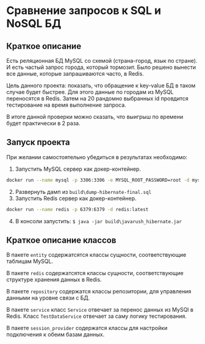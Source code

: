 Сравнение запросов к SQL и NoSQL БД
========================
Краткое описание
-------------------------
Есть реляционная БД MySQL со схемой (страна-город, язык по стране). И есть частый запрос города, который тормозит. Было решено вынести все данные, которые запрашиваются часто, в Redis.

Цель данного проекта: показать, что обращение к key-value БД в таком случае будет быстрее.
Для этого данные по городам из MySQL переносятся в Redis. Затем на 20 рандомно выбранных id провдится тестирование на время выполнение запроса.

В итоге данной проверки можно сказать, что выигрыш по времени будет практически в 2 раза.

Запуск проекта
-------------------------
При желании самостоятельно убедиться в результатах необходимо:
1. Запустить MySQL сервер как докер-контейнер.
```sh
docker run --name mysql -p 3306:3306 -e MYSQL_ROOT_PASSWORD=root -d mysql:8
```
2. Развернуть дамп из `build\dump-hibernate-final.sql`
3. Запустить Redis сервер как докер-контейнер.
```sh
docker run --name redis -p 6379:6379 -d redis:latest 
```
4. В консоли запустить: `$ java -jar build\javarush_hibernate.jar`

Краткое описание классов
-------------------------
В пакете `entity` содержатсятся классы сущности, соответствующие таблицам MySQL.

В пакете `redis` содержатсятся классы сущности, соответствующие структуре хранения данных в Redis.

В пакете `repository` содержатся классы репозитории, для управления данными на уровне связи с БД.

В пакете `service` класс `Service` отвечает за перенос данных из MySQl в Redis. Класс `TestDataService` отвечает за саму логику тестирования.

В пакете `session_provider` содержатся классы для настройки подключения к обеим базам данных.